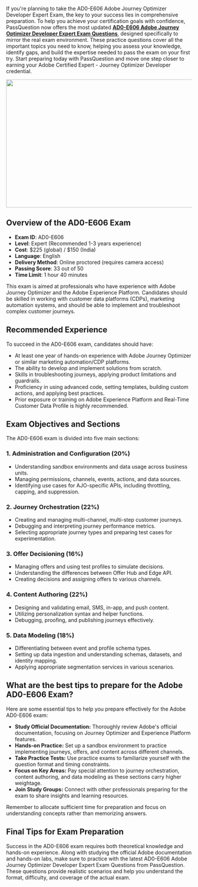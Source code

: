 <p>If you&#39;re planning to take the AD0-E606 Adobe Journey Optimizer Developer Expert Exam, the key to your success lies in comprehensive preparation. To help you achieve your certification goals with confidence, PassQuestion now offers the most updated <strong><a href="https://www.passquestion.com/ad0-e606.html">AD0-E606 Adobe Journey Optimizer Developer Expert Exam Questions</a></strong>, designed specifically to mirror the real exam environment. These practice questions cover all the important topics you need to know, helping you assess your knowledge, identify gaps, and build the expertise needed to pass the exam on your first try. Start preparing today with PassQuestion and move one step closer to earning your Adobe Certified Expert - Journey Optimizer Developer credential.</p>

<p><img alt="" src="https://www.passquestion.com/uploads/pqcom/images/20250325/72386d6dbd4375bae64ee88d1d898922.jpg" style="height:347px; width:618px" /></p>

<h2><strong>Overview of the AD0-E606 Exam</strong></h2>

<ul>
	<li><strong>Exam ID</strong>: AD0-E606</li>
	<li><strong>Level</strong>: Expert (Recommended 1-3 years experience)</li>
	<li><strong>Cost</strong>: $225 (global) / $150 (India)</li>
	<li><strong>Language</strong>: English</li>
	<li><strong>Delivery Method</strong>: Online proctored (requires camera access)</li>
	<li><strong>Passing Score</strong>: 33 out of 50</li>
	<li><strong>Time Limit</strong>: 1 hour 40 minutes</li>
</ul>

<p>This exam is aimed at professionals who have experience with Adobe Journey Optimizer and the Adobe Experience Platform. Candidates should be skilled in working with customer data platforms (CDPs), marketing automation systems, and should be able to implement and troubleshoot complex customer journeys.</p>

<h2><strong>Recommended Experience</strong></h2>

<p>To succeed in the AD0-E606 exam, candidates should have:</p>

<ul>
	<li>At least one year of hands-on experience with Adobe Journey Optimizer or similar marketing automation/CDP platforms.</li>
	<li>The ability to develop and implement solutions from scratch.</li>
	<li>Skills in troubleshooting journeys, applying product limitations and guardrails.</li>
	<li>Proficiency in using advanced code, setting templates, building custom actions, and applying best practices.</li>
	<li>Prior exposure or training on Adobe Experience Platform and Real-Time Customer Data Profile is highly recommended.</li>
</ul>

<h2><strong>Exam Objectives and Sections</strong></h2>

<p>The AD0-E606 exam is divided into five main sections:</p>

<h3>1. Administration and Configuration (20%)</h3>

<ul>
	<li>Understanding sandbox environments and data usage across business units.</li>
	<li>Managing permissions, channels, events, actions, and data sources.</li>
	<li>Identifying use cases for AJO-specific APIs, including throttling, capping, and suppression.</li>
</ul>

<h3>2. Journey Orchestration (22%)</h3>

<ul>
	<li>Creating and managing multi-channel, multi-step customer journeys.</li>
	<li>Debugging and interpreting journey performance metrics.</li>
	<li>Selecting appropriate journey types and preparing test cases for experimentation.</li>
</ul>

<h3>3. Offer Decisioning (16%)</h3>

<ul>
	<li>Managing offers and using test profiles to simulate decisions.</li>
	<li>Understanding the differences between Offer Hub and Edge API.</li>
	<li>Creating decisions and assigning offers to various channels.</li>
</ul>

<h3>4. Content Authoring (22%)</h3>

<ul>
	<li>Designing and validating email, SMS, in-app, and push content.</li>
	<li>Utilizing personalization syntax and helper functions.</li>
	<li>Debugging, proofing, and publishing journeys effectively.</li>
</ul>

<h3>5. Data Modeling (18%)</h3>

<ul>
	<li>Differentiating between event and profile schema types.</li>
	<li>Setting up data ingestion and understanding schemas, datasets, and identity mapping.</li>
	<li>Applying appropriate segmentation services in various scenarios.</li>
</ul>

<h2><strong>What are the best tips to prepare for the Adobe AD0-E606 Exam?</strong></h2>

<p>Here are some essential tips to help you prepare effectively for the Adobe AD0-E606 exam:</p>

<ul>
	<li><strong>Study Official Documentation:</strong> Thoroughly review Adobe&#39;s official documentation, focusing on Journey Optimizer and Experience Platform features.</li>
	<li><strong>Hands-on Practice:</strong> Set up a sandbox environment to practice implementing journeys, offers, and content across different channels.</li>
	<li><strong>Take Practice Tests:</strong> Use practice exams to familiarize yourself with the question format and timing constraints.</li>
	<li><strong>Focus on Key Areas:</strong> Pay special attention to journey orchestration, content authoring, and data modeling as these sections carry higher weightage.</li>
	<li><strong>Join Study Groups:</strong> Connect with other professionals preparing for the exam to share insights and learning resources.</li>
</ul>

<p>Remember to allocate sufficient time for preparation and focus on understanding concepts rather than memorizing answers.</p>

<h2><strong>Final Tips for Exam Preparation</strong></h2>

<p>Success in the AD0-E606 exam requires both theoretical knowledge and hands-on experience. Along with studying the official Adobe documentation and hands-on labs, make sure to practice with the latest AD0-E606 Adobe Journey Optimizer Developer Expert Exam Questions from PassQuestion. These questions provide realistic scenarios and help you understand the format, difficulty, and coverage of the actual exam.</p>

<p><!-- notionvc: d7f2cc22-a672-4196-9cc6-bfcc53a813c8 --></p>
